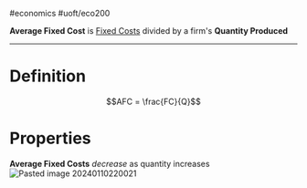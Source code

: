 #economics #uoft/eco200 

**Average Fixed Cost** is [Fixed Costs](Fixed%20Cost.md) divided by a firm's **Quantity Produced**

---
# Definition
$$AFC = \frac{FC}{Q}$$
# Properties
**Average Fixed Costs** *decrease* as quantity increases  
	![Pasted image 20240110220021](Pasted%20image%2020240110220021.png)